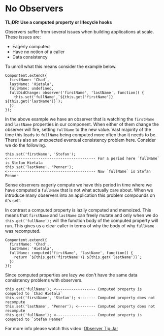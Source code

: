 # No Observers

**TL;DR: Use a computed property or lifecycle hooks**

Observers suffer from several issues when building applications at scale. These issues are:

- Eagerly computed
- Have no notion of a caller
- Data consistency

To unroll what this means consider the example below.

```
Compontent.extend({
  firstName: 'Chad',
  lastName: 'Hietala',
  fullName: undefined,
  fullDidChange: observer('firstName', 'lastName', function() {
    this.set('fullName',`${this.get('firstName')} ${this.get('lastName')}`);
  })
});
```

In the above example we have an observer that is watching the `firstName` and `lastName` properties in our component. When either of them change the observer will fire, setting `fullName` to the new value. Vast majority of the time this leads to `fullName` being computed more often than it needs to be. There is also an unexpected eventual consistency problem here. Consider we do the following.

```
this.set('firstName', 'Stefan');
<---------------------------------------- For a period here `fullName` is Stefan Hietala
this.set('lastName', 'Penner');
<---------------------------------------- Now `fullName` is Stefan Penner
```

Sense observers eagerly compute we have this period in time where we have computed a `fullName` that is not what actually care about.  When we introduce many observers into an application this problem compounds on it's self.

In contrast a computed property is lazily computed and memoized. This means that `firstName` and `lastName` can freely mutate and only when we do `this.get('fullName');` will the function body of the computed property will run. This gives us a clear caller in terms of why the body of why `fullName` was recomputed.

```
Compontent.extend({
  firstName: 'Chad',
  lastName: 'Hietala',
  fullName: computed('firstName', 'lastName', function() {
    return `${this.get('firstName')} ${this.get('lastName')}`;
  })
});
```

Since computed properties are lazy we don't have the same data consistency problems with observers.

```
this.get('fullName'); <------------------ Computed property is computed to `Chad Hietala`
this.set('firstName', 'Stefan'); <------- Computed property does not recompute
this.set('lastName', 'Penner'); <-------- Computed property does not recompute
this.get('fullName'); <------------------ Computed property is computed to `Stefan Penner`
```

For more info please watch this video: [Observer Tip Jar](https://www.youtube.com/watch?v=vvZEddrClAQ)
